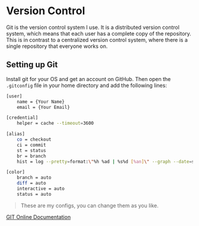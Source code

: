 # Version Control

Git is the version control system I use. It is a distributed version control system, which means that each user has a complete copy of the repository. This is in contrast to a centralized version control system, where there is a single repository that everyone works on. 

## Setting up Git

Install git for your OS and get an account on GitHub. Then open the `.gitconfig` file in your home directory and add the following lines:

```bash
[user]
    name = {Your Name}
    email = {Your Email}

[credential]
    helper = cache --timeout=3600

[alias]
    co = checkout
    ci = commit
    st = status
    br = branch
    hist = log --pretty=format:\"%h %ad | %s%d [%an]\" --graph --date=short

[color]
    branch = auto
    diff = auto
    interactive = auto
    status = auto
```
> These are my configs, you can change them as you like.

[GIT Online Documentation](https://git-scm.com/book/en/v2)